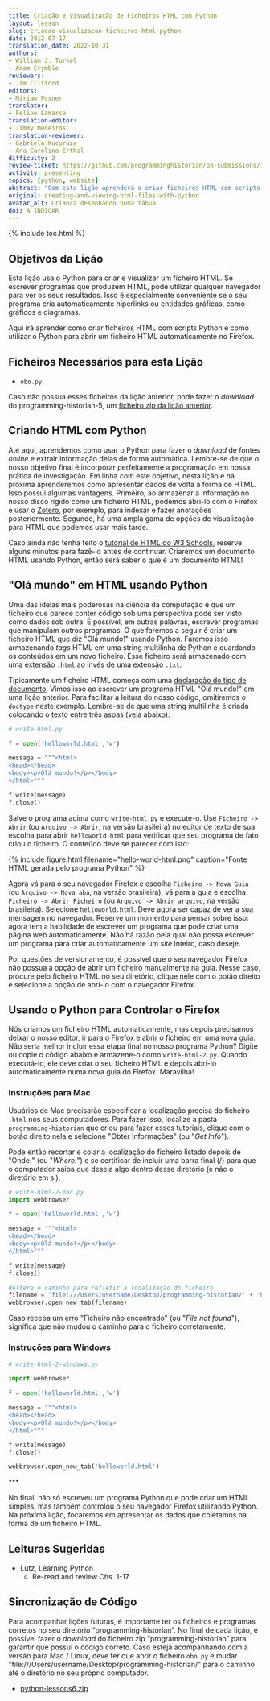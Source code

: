 ```yaml
---
title: Criação e Visualização de Ficheiros HTML com Python
layout: lesson
slug: criacao-visualizacao-ficheiros-html-python
date: 2012-07-17
translation_date: 2022-10-31
authors:
- William J. Turkel
- Adam Crymble
reviewers:
- Jim Clifford
editors:
- Miriam Posner
translator: 
- Felipe Lamarca
translation-editor:
- Jimmy Medeiros
translation-reviewer:
- Gabriela Kucuruza
- Ana Carolina Erthal
difficulty: 2
review-ticket: https://github.com/programminghistorian/ph-submissions/issues/462
activity: presenting
topics: [python, website]
abstract: "Com esta lição aprenderá a criar ficheiros HTML com scripts Python e a usar o Python para abrir automaticamente um ficheiro HTML no Firefox."
original: creating-and-viewing-html-files-with-python
avatar_alt: Criança desenhando numa tábua
doi: A INDICAR
---
```


{% include toc.html %}

## Objetivos da Lição

Esta lição usa o Python para criar e visualizar um ficheiro HTML. Se escrever programas que produzem HTML, pode utilizar qualquer navegador para ver os seus resultados. Isso é especialmente conveniente se o seu programa cria automaticamente hiperlinks ou entidades gráficas, como gráficos e diagramas.

Aqui irá aprender como criar ficheiros HTML com scripts Python e como utilizar o Python para abrir um ficheiro HTML automaticamente no Firefox.

## Ficheiros Necessários para esta Lição

- `obo.py`

Caso não possua esses ficheiros da lição anterior, pode fazer o *download* do programming-historian-5, um [ficheiro zip da lição anterior](/assets/python-lessons5.zip).

## Criando HTML com Python

Até aqui, aprendemos como usar o Python para fazer o *download* de fontes *online* e extrair informação delas de forma automática. Lembre-se de que o nosso objetivo final é incorporar perfeitamente a programação em nossa prática de investigação. Em linha com este objetivo, nesta lição e na próxima aprenderemos como apresentar dados de volta à forma de HTML. Isso possui algumas vantagens. Primeiro, ao armazenar a informação no nosso disco rígido como um ficheiro HTML, podemos abri-lo com o Firefox e usar o [Zotero](https://www.zotero.org/), por exemplo, para indexar e fazer anotações posteriormente. Segundo, há uma ampla gama de opções de visualização para HTML que podemos usar mais tarde.

Caso ainda não tenha feito o [tutorial de HTML do W3 Schools](http://www.w3schools.com/html/default.asp), reserve alguns minutos para fazê-lo antes de continuar. Criaremos um documento HTML usando Python, então será saber o que é um documento HTML!

## "Olá mundo" em HTML usando Python

Uma das ideias mais poderosas na ciência da computação é que um ficheiro que parece conter código sob uma perspectiva pode ser visto como dados sob outra. É possível, em outras palavras, escrever programas que manipulam outros programas. O que faremos a seguir é criar um ficheiro HTML que diz "Olá mundo!" usando Python. Faremos isso armazenando *tags* HTML em uma string multilinha de Python e quardando os conteúdos em um novo ficheiro. Esse ficheiro será armazenado com uma extensão `.html` ao invés de uma extensão `.txt`.

Tipicamente um ficheiro HTML começa com uma [declaração do tipo de documento](http://www.w3schools.com/tags/tag_doctype.asp). Vimos isso ao escrever um programa HTML "Olá mundo!" em uma lição anterior. Para facilitar a leitura do nosso código, omitiremos o `doctype` neste exemplo. Lembre-se de que uma string multilinha é criada colocando o texto entre três aspas (veja abaixo):

``` python
# write-html.py

f = open('helloworld.html','w')

message = """<html>
<head></head>
<body><p>Olá mundo!</p></body>
</html>"""

f.write(message)
f.close()
```

Salve o programa acima como `write-html.py` e execute-o. Use `Ficheiro -> Abrir` (ou `Arquivo -> Abrir`, na versão brasileira) no editor de texto de sua escolha para abrir `helloworld.html` para verificar que seu programa de fato criou o ficheiro. O conteúdo deve se parecer com isto:

{% include figure.html filename="hello-world-html.png" caption="Fonte HTML gerada pelo programa Python" %}

Agora vá para o seu navegador Firefox e escolha `Ficheiro -> Nova Guia` (ou `Arquivo -> Nova aba`, na versão brasileira), vá para a guia e escolha `Ficheiro -> Abrir Ficheiro` (ou `Arquivo -> Abrir arquivo`, na versão brasileira). Selecione `helloworld.html`. Deve agora ser capaz de ver a sua mensagem no navegador. Reserve um momento para pensar sobre isso: agora tem a habilidade de escrever um programa que pode criar uma página web automaticamente. Não há razão pela qual não possa escrever um programa para criar automaticamente um *site* inteiro, caso deseje.

<div class="alert alert-warning">
  Por questões de versionamento, é possível que o seu navegador Firefox não possua a opção de abrir um ficheiro manualmente na guia. Nesse caso, procure pelo ficheiro HTML no seu diretório, clique nele com o botão direito e selecione a opção de abri-lo com o navegador Firefox. 
</div>

## Usando o Python para Controlar o Firefox

Nós criamos um ficheiro HTML automaticamente, mas depois precisamos deixar o nosso editor, ir para o Firefox e abrir o ficheiro em uma nova guia. Não seria melhor incluir essa etapa final no nosso programa Python? Digite ou copie o código abaixo e armazene-o como `write-html-2.py`. Quando executá-lo, ele deve criar o seu ficheiro HTML e depois abri-lo automaticamente numa nova guia do Firefox. Maravilha!

### Instruções para Mac

Usuários de Mac precisarão especificar a localização precisa do ficheiro `.html` nos seus computadores. Para fazer isso, localize a pasta `programming-historian` que criou para fazer esses tutoriais, clique com o botão direito nela e selecione "Obter Informações" (ou "*Get Info*").

Pode então recortar e colar a localização do ficheiro listado depois de "Onde:" (ou "*Where:*") e se certificar de incluir uma barra final (/) para que o computador saiba que deseja algo dentro desse diretório (e não o diretório em si).


``` python
# write-html-2-mac.py
import webbrowser

f = open('helloworld.html','w')

message = """<html>
<head></head>
<body><p>Olá mundo!</p></body>
</html>"""

f.write(message)
f.close()

#Altere o caminho para refletir a localização do ficheiro
filename = 'file:///Users/username/Desktop/programming-historian/' + 'helloworld.html'
webbrowser.open_new_tab(filename)
```

Caso receba um erro "Ficheiro não encontrado" (ou "*File not found*"), significa que não mudou o caminho para o ficheiro corretamente.

### Instruções para Windows

``` python
# write-html-2-windows.py

import webbrowser

f = open('helloworld.html','w')

message = """<html>
<head></head>
<body><p>Olá mundo!</p></body>
</html>"""

f.write(message)
f.close()

webbrowser.open_new_tab('helloworld.html')
```

\*\*\*

No final, não só escreveu um programa Python que pode criar um HTML simples, mas também controlou o seu navegador Firefox utilizando Python. Na próxima lição, focaremos em apresentar os dados que coletamos na forma de um ficheiro HTML.

## Leituras Sugeridas

-   Lutz, Learning Python
    -   Re-read and review Chs. 1-17

## Sincronização de Código

Para acompanhar lições futuras, é importante ter os ficheiros e programas corretos no seu diretório “programming-historian”. No final de cada lição, é possível fazer o *download* do ficheiro zip “programming-historian” para garantir que possui o código correto. Caso esteja acompanhando com a versão para Mac / Linux, deve ter que abrir o ficheiro `obo.py` e mudar "file:///Users/username/Desktop/programming-historian/" para o caminho até o diretório no seu próprio computador.

-   [python-lessons6.zip](/assets/python-lessons6.zip)
